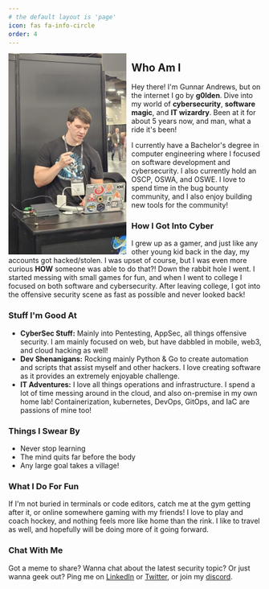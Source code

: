 ```yaml
---
# the default layout is 'page'
icon: fas fa-info-circle
order: 4
---
```

<img src="../assets/images/profilepic.jpg" alt="Alt text for the image" width="235" height="400" style="float: left; margin-right: 10px;"/>

## Who Am I

Hey there! I'm Gunnar Andrews, but on the internet I go by **g0lden**. Dive into my world of **cybersecurity**, **software magic**, and **IT wizardry**. Been at it for about 5 years now, and man, what a ride it's been! 

I currently have a Bachelor's degree in computer engineering where I focused on software development and cybersecurity. I also currently hold an OSCP, OSWA, and OSWE. I love to spend time in the bug bounty community, and I also enjoy building new tools for the community!

### How I Got Into Cyber

I grew up as a gamer, and just like any other young kid back in the day, my accounts got hacked/stolen. I was upset of course, but I was even more curious **HOW** someone was able to do that?! Down the rabbit hole I went. I started messing with small games for fun, and when I went to college I focused on both software and cybersecurity. After leaving college, I got into the offensive security scene as fast as possible and never looked back!

### Stuff I'm Good At

- **CyberSec Stuff:** Mainly into Pentesting, AppSec, all things offensive security. I am mainly focused on web, but have dabbled in mobile, web3, and cloud hacking as well!
- **Dev Shenanigans:** Rocking mainly Python & Go to create automation and scripts that assist myself and other hackers. I love creating software as it provides an extremely enjoyable challenge.
- **IT Adventures:** I love all things operations and infrastructure. I spend a lot of time messing around in the cloud, and also on-premise in my own home lab! Containerization, kubernetes, DevOps, GitOps, and IaC are passions of mine too!

### Things I Swear By

- Never stop learning
- The mind quits far before the body
- Any large goal takes a village!

### What I Do For Fun

If I'm not buried in terminals or code editors, catch me at the gym getting after it, or online somewhere gaming with my friends! I love to play and coach hockey, and nothing feels more like home than the rink. I like to travel as well, and hopefully will be doing more of it going forward.

### Chat With Me

Got a meme to share? Wanna chat about the latest security topic? Or just wanna geek out? Ping me on [LinkedIn](https://www.linkedin.com/in/gunnar-andrews-317995136/) or [Twitter](https://twitter.com/G0LDEN_infosec), or join my [discord](https://discord.gg/BJcDKW4Ke6).
